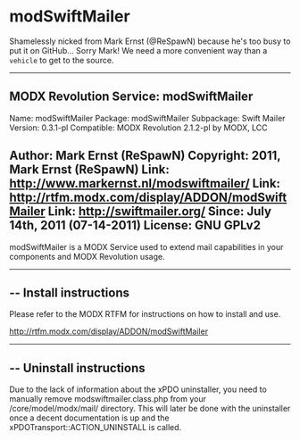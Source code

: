 # modSwiftMailer
Shamelessly nicked from Mark Ernst (@ReSpawN) because he's too busy to put it on GitHub... 
Sorry Mark! We need a more convenient way than a `vehicle` to get to the source.

--------------------
MODX Revolution Service: modSwiftMailer
--------------------
Name: modSwiftMailer
Package: modSwiftMailer
Subpackage: Swift Mailer
Version: 0.3.1-pl
Compatible: MODX Revolution 2.1.2-pl by MODX, LCC

Author: Mark Ernst (ReSpawN)
Copyright: 2011, Mark Ernst (ReSpawN)
Link: http://www.markernst.nl/modswiftmailer/
Link: http://rtfm.modx.com/display/ADDON/modSwiftMailer
Link: http://swiftmailer.org/
Since: July 14th, 2011 (07-14-2011)
License: GNU GPLv2
--------------------

modSwiftMailer is a MODX Service used to extend mail capabilities in your components and MODX Revolution usage.

--------------------------
-- Install instructions
--------------------------
Please refer to the MODX RTFM for instructions on how to install and use.

http://rtfm.modx.com/display/ADDON/modSwiftMailer

--------------------------
-- Uninstall instructions
--------------------------
Due to the lack of information about the xPDO uninstaller, you need to manually remove modswiftmailer.class.php from
your /core/model/modx/mail/ directory. This will later be done with the uninstaller once a decent documentation is up
and the xPDOTransport::ACTION_UNINSTALL is called.
